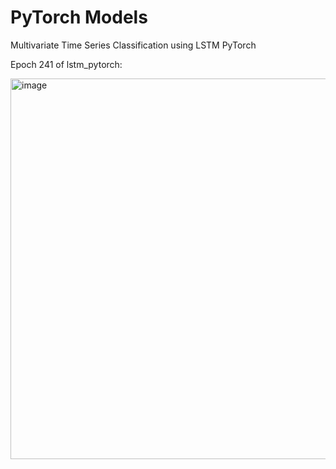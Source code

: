 # PyTorch Models
Multivariate Time Series Classification using LSTM PyTorch


Epoch 241 of lstm_pytorch:

<img width="609" alt="image" src="https://github.com/user-attachments/assets/8742679e-e17c-4a66-8941-9a86a2f467cb">
